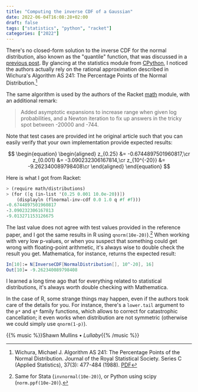 ```yaml
---
title: "Computing the inverse CDF of a Gaussian"
date: 2022-06-04T16:08:28+02:00
draft: false
tags: ["statistics", "python", "racket"]
categories: ["2022"]
---
```


There's no closed-form solution to the inverse CDF for the normal distribution, also known as the "quantile" function, that was discussed in a [previous post]. By glancing at the statistics module from [CPython], I noticed the authors actually rely on the rational approximation described in Wichura's Algorithm AS 241: The Percentage Points of the Normal Distribution.[^1]

The same algorithm is used by the authors of the Racket [math] module, with an additional remark:

> Added asymptotic expansions to increase range when given log probabilities, and a Newton iteration to fix up answers in the tricky spot between -20000 and -744.

Note that test cases are provided int he original article such that you can easily verify that your own implementation provide expected results:

$$
\begin{equation}
\begin{aligned}
z_{0.25} &= -0.6744897501960817,\cr
z_{0.001} &= -3.090232306167814,\cr
z_{10^{-20}} &= -9.262340089798408\cr
\end{aligned}
\end{equation}
$$

Here is what I got from Racket:

```scheme
> (require math/distributions)
> (for ([q (in-list '(0.25 0.001 10.0e-20))])
    (displayln (flnormal-inv-cdf 0.0 1.0 q #f #f)))
-0.6744897501960817
-3.090232306167813
-9.013271153126675
```

The last value does not agree with test values provided in the reference paper, and I got the same results in R using `qnorm(10e-20)`).[^2] When working with very low p-values, or when you suspect that something could get wrong with floating-point arithmetic, it's always wise to double check the result you get. Mathematica, for instance, returns the expected result:

```mathematica
In[10]:= N[InverseCDF[NormalDistribution[], 10^-20], 16]
Out[10]= -9.262340089798408
```

I learned a long time ago that for everything related to statistical distributions, it's always worth double checking with Mathematica.

In the case of R, some strange things may happen, even if the authors took care of the details for you. For instance, there's a `lower.tail` argument to the `p*` and `q*` family functions, which allows to correct for catastrophic cancellation; it even works when distribution are not symmetric (otherwise we could simply use `qnorm(1-p)`).

{{% music %}}Shawn Mullins • _Lullaby_{{% /music %}}

[^1]: Wichura, Michael J. Algorithm AS 241: The Percentage Points of the Normal Distribution. Journal of the Royal Statistical Society. Series C (Applied Statistics), 37(3): 477-484 (1988). [PDF](https://csg.sph.umich.edu/abecasis/gas_power_calculator/algorithm-as-241-the-percentage-points-of-the-normal-distribution.pdf)
[^2]: Same for Stata (`invnormal(10e-20)`), or Python using scipy (`norm.ppf(10e-20)`).

[previous post]: /post/inverse-cdf-random-sampling/
[cpython]: https://github.com/python/cpython
[math]: https://docs.racket-lang.org/math/
